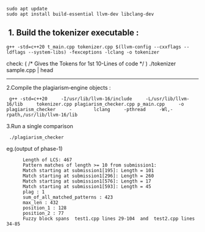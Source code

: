 ```
sudo apt update 
sudo apt install build-essential llvm-dev libclang-dev
```


 1. Build the tokenizer executable : 
 ----------------------
    g++ -std=c++20 t_main.cpp tokenizer.cpp $(llvm-config --cxxflags --ldflags --system-libs) -fexceptions -lclang -o tokenizer
    
 check: ( /*  Gives the Tokens for 1st 10-Lines of code  */ )
   ./tokenizer sample.cpp | head
   
----------------------
2.Compile the plagiarism‑engine objects : 

     g++ -std=c++20     -I/usr/lib/llvm-16/include     -L/usr/lib/llvm-16/lib     tokenizer.cpp plagiarism_checker.cpp p_main.cpp     -o plagiarism_checker     -        lclang     -pthread     -Wl,-rpath,/usr/lib/llvm-16/lib
     
3.Run a single comparison

     ./plagiarism_checker 
     
eg.(output of phase-1)
     
          Length of LCS: 467
          Pattern matches of length >= 10 from submission1:
          Match starting at submission1[195]: Length = 101
          Match starting at submission1[296]: Length = 260
          Match starting at submission1[576]: Length = 17
          Match starting at submission1[593]: Length = 45
          plag : 1
          sum_of_all_matched_patterns : 423
          max_len : 432
          position_1 : 128
          position_2 : 77
          Fuzzy block spans  test1.cpp lines 29‑104  and  test2.cpp lines 34‑85

